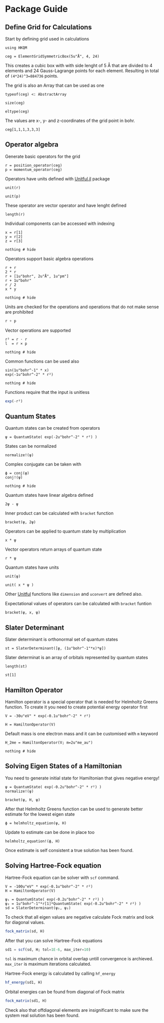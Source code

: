 # Package Guide

## Define Grid for Calculations

Start by defining grid used in calculations

```@example guide
using HKQM

ceg = ElementGridSymmetricBox(5u"Å", 4, 24)
```

This creates a cubic box with with side lenght of 5 Å that are
divided to 4 elements and 24 Gauss-Lagrange points for each
element. Resulting in total of `(4*24)^3=884736` points.

The grid is also an Array that can be used as one

```@example guide
typeof(ceg) <: AbstractArray
```

```@example guide
size(ceg)
```

```@example guide
eltype(ceg)
```

The values are x-, y- and z-coordinates of the grid point in bohr.

```@example guide
ceg[1,1,1,3,3,3]
```

## Operator algebra

Generate basic operators for the grid

```@example guide
r = position_operator(ceg)
p = momentum_operator(ceg)
```

Operators have units defined with [Unitful.jl](https://github.com/PainterQubits/Unitful.jl) package

```@example guide
unit(r)
```

```@example guide
unit(p)
```

These operator are vector operator and have lenght defined

```@example guide
length(r)
```

Individual components can be accessed with indexing

```@example guide
x = r[1]
y = r[2]
z = r[3]

nothing # hide
```

Operators support basic algebra operations

```@example guide
r + r
2 * r
r + [1u"bohr", 2u"Å", 1u"pm"]
r + 1u"bohr"
r / 2
x * y

nothing # hide
```

Units are checked for the operations and operations that
do not make sense are prohibited

```julia
r + p
```

Vector operations are supported

```@example guide
r² = r ⋅ r
l  = r × p

nothing # hide
```

Common functions can be used also

```@example guide
sin(1u"bohr^-1" * x)
exp(-1u"bohr^-2" * r²)

nothing # hide
```

Functions require that the input is unitless

```julia
exp(-r²)
```

## Quantum States

Quantum states can be created from operators

```@example guide
ψ = QuantumState( exp(-2u"bohr^-2" * r²) )
```

States can be normalized

```@example guide
normalize!(ψ) 
```

Complex conjugate can be taken with

```@example guide
ϕ = conj(ψ)
conj!(ψ)

nothing # hide
```

Quantum states have linear algebra defined

```@example guide
2ψ - ψ
```

Inner product can be calculated with `bracket` function

```@example guide
bracket(ψ, 2ψ) 
```

Operators can be applied to quantum state by multiplication

```@example guide
x * ψ
```

Vector operators return arrays of quantum state

```@example guide
r * ψ
```

Quantum states have units

```@example guide
unit(ψ) 
```

```@example guide
unit( x * ψ ) 
```

Other [Unitful](https://github.com/PainterQubits/Unitful.jl) functions like
`dimension` and `uconvert` are defined also.

Expectational values of operators can be calculated with `bracket` funtion

```@example guide
bracket(ψ, x, ψ) 
```

## Slater Determinant

Slater determinant is orthonormal set of quantum states

```@example guide
st = SlaterDeterminant([ψ, (1u"bohr^-1"*x)*ψ])
```

Slater determinat is an array of orbitals represented by quantum states

```@example guide
length(st)
```

```@example guide
st[1]
```

## Hamilton Operator

Hamilton operator is a special operator that is needed for Helmholtz Greens function.
To create it you need to create potential energy operator first

```@example guide
V = -30u"eV" * exp(-0.1u"bohr^-2" * r²) 

H = HamiltonOperator(V)
```

Default mass is one electron mass and it can be customised with `m` keyword

```@example guide
H_2me = HamiltonOperator(V; m=2u"me_au")

nothing # hide
```

## Solving Eigen States of a Hamiltonian

You need to generate initial state for Hamiltonian that gives negative energy!

```@example guide
ψ = QuantumState( exp(-0.2u"bohr^-2" * r²) )
normalize!(ψ)

bracket(ψ, H, ψ)
```

After that Helmholtz Greens function can be used to generate better estimate for the lowest eigen state

```@example guide
ϕ = helmholtz_equation(ψ, H)
```

Update to estimate can be done in place too

```@example guide
helmholtz_equation!(ϕ, H)
```

Once estimate is self consistent a true solution has been found.

## Solving Hartree-Fock equation

Hartree-Fock equation can be solver with `scf` command.

```@example guide
V = -100u"eV" * exp(-0.1u"bohr^-2" * r²) 
H = HamiltonOperator(V)

ψ₁ = QuantumState( exp(-0.2u"bohr^-2" * r²) )
ψ₂ = 1u"bohr^-1"*r[1]*QuantumState( exp(-0.2u"bohr^-2" * r²) )
sd = SlaterDeterminant(ψ₁, ψ₂)
```

To check that all eigen values are negative calculate Fock matrix and look for diagonal values.

```julia
fock_matrix(sd, H)
```

After that you can solve Hartree-Fock equations

```julia
sd1 = scf(sd, H; tol=1E-6, max_iter=10)
```

`tol` is maximum chance in orbital overlap untill convergence is
archieved. `max_iter` is maximum iterations calculated.

Hartree-Fock energy is calculated by calling `hf_energy`

```julia
hf_energy(sd1, H)
```

Orbital energies can be found from diagonal of Fock matrix

```julia
fock_matrix(sd1, H)
```

Check also that offdiagonal elements are insignificant to make sure
the system real solution has been found.
